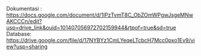 Dokumentasi : https://docs.google.com/document/d/1lPzTvmT8C_ObZOmWPgwJsgeMNwAKCCCn/edit?usp=drive_link&ouid=101407056972702159944&rtpof=true&sd=true
Database: https://drive.google.com/file/d/17NYBYz1CmLYeqeLTcbcH7Mcc0pxo1Ev9/view?usp=sharing
